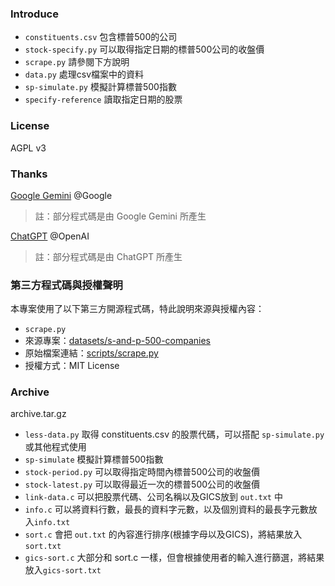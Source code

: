 ### Introduce
- `constituents.csv` 包含標普500的公司  
- `stock-specify.py` 可以取得指定日期的標普500公司的收盤價
- `scrape.py` 請參閱下方說明
- `data.py` 處理csv檔案中的資料
- `sp-simulate.py` 模擬計算標普500指數
- `specify-reference` 讀取指定日期的股票

### License
AGPL v3

### Thanks
[Google Gemini](http://gemini.google.com/) @Google
> 註：部分程式碼是由 Google Gemini 所產生  

[ChatGPT](https://chatgpt.com/) @OpenAI  
> 註：部分程式碼是由 ChatGPT 所產生

### 第三方程式碼與授權聲明

本專案使用了以下第三方開源程式碼，特此說明來源與授權內容：
- `scrape.py`
- 來源專案：[datasets/s-and-p-500-companies](https://github.com/datasets/s-and-p-500-companies)
- 原始檔案連結：[scripts/scrape.py](https://github.com/datasets/s-and-p-500-companies/blob/main/scripts/scrape.py)
- 授權方式：MIT License

### Archive
archive.tar.gz
- `less-data.py` 取得 constituents.csv 的股票代碼，可以搭配 `sp-simulate.py` 或其他程式使用
- `sp-simulate` 模擬計算標普500指數
- `stock-period.py` 可以取得指定時間內標普500公司的收盤價  
- `stock-latest.py` 可以取得最近一次的標普500公司的收盤價
- `link-data.c` 可以把股票代碼、公司名稱以及GICS放到 `out.txt` 中  
- `info.c` 可以將資料行數，最長的資料字元數，以及個別資料的最長字元數放入`info.txt`   
- `sort.c` 會把 `out.txt` 的內容進行排序(根據字母以及GICS)，將結果放入`sort.txt`
- `gics-sort.c` 大部分和 sort.c 一樣，但會根據使用者的輸入進行篩選，將結果放入`gics-sort.txt`

